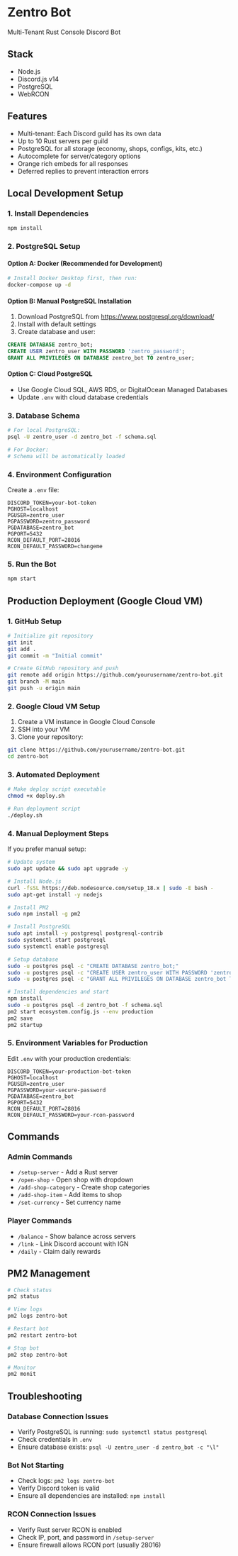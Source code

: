# Zentro Bot

Multi-Tenant Rust Console Discord Bot

## Stack
- Node.js
- Discord.js v14
- PostgreSQL
- WebRCON

## Features
- Multi-tenant: Each Discord guild has its own data
- Up to 10 Rust servers per guild
- PostgreSQL for all storage (economy, shops, configs, kits, etc.)
- Autocomplete for server/category options
- Orange rich embeds for all responses
- Deferred replies to prevent interaction errors

## Local Development Setup

### 1. Install Dependencies
```bash
npm install
```

### 2. PostgreSQL Setup

#### Option A: Docker (Recommended for Development)
```bash
# Install Docker Desktop first, then run:
docker-compose up -d
```

#### Option B: Manual PostgreSQL Installation
1. Download PostgreSQL from https://www.postgresql.org/download/
2. Install with default settings
3. Create database and user:
```sql
CREATE DATABASE zentro_bot;
CREATE USER zentro_user WITH PASSWORD 'zentro_password';
GRANT ALL PRIVILEGES ON DATABASE zentro_bot TO zentro_user;
```

#### Option C: Cloud PostgreSQL
- Use Google Cloud SQL, AWS RDS, or DigitalOcean Managed Databases
- Update `.env` with cloud database credentials

### 3. Database Schema
```bash
# For local PostgreSQL:
psql -U zentro_user -d zentro_bot -f schema.sql

# For Docker:
# Schema will be automatically loaded
```

### 4. Environment Configuration
Create a `.env` file:
```
DISCORD_TOKEN=your-bot-token
PGHOST=localhost
PGUSER=zentro_user
PGPASSWORD=zentro_password
PGDATABASE=zentro_bot
PGPORT=5432
RCON_DEFAULT_PORT=28016
RCON_DEFAULT_PASSWORD=changeme
```

### 5. Run the Bot
```bash
npm start
```

## Production Deployment (Google Cloud VM)

### 1. GitHub Setup
```bash
# Initialize git repository
git init
git add .
git commit -m "Initial commit"

# Create GitHub repository and push
git remote add origin https://github.com/yourusername/zentro-bot.git
git branch -M main
git push -u origin main
```

### 2. Google Cloud VM Setup
1. Create a VM instance in Google Cloud Console
2. SSH into your VM
3. Clone your repository:
```bash
git clone https://github.com/yourusername/zentro-bot.git
cd zentro-bot
```

### 3. Automated Deployment
```bash
# Make deploy script executable
chmod +x deploy.sh

# Run deployment script
./deploy.sh
```

### 4. Manual Deployment Steps
If you prefer manual setup:

```bash
# Update system
sudo apt update && sudo apt upgrade -y

# Install Node.js
curl -fsSL https://deb.nodesource.com/setup_18.x | sudo -E bash -
sudo apt-get install -y nodejs

# Install PM2
sudo npm install -g pm2

# Install PostgreSQL
sudo apt install -y postgresql postgresql-contrib
sudo systemctl start postgresql
sudo systemctl enable postgresql

# Setup database
sudo -u postgres psql -c "CREATE DATABASE zentro_bot;"
sudo -u postgres psql -c "CREATE USER zentro_user WITH PASSWORD 'zentro_password';"
sudo -u postgres psql -c "GRANT ALL PRIVILEGES ON DATABASE zentro_bot TO zentro_user;"

# Install dependencies and start
npm install
sudo -u postgres psql -d zentro_bot -f schema.sql
pm2 start ecosystem.config.js --env production
pm2 save
pm2 startup
```

### 5. Environment Variables for Production
Edit `.env` with your production credentials:
```
DISCORD_TOKEN=your-production-bot-token
PGHOST=localhost
PGUSER=zentro_user
PGPASSWORD=your-secure-password
PGDATABASE=zentro_bot
PGPORT=5432
RCON_DEFAULT_PORT=28016
RCON_DEFAULT_PASSWORD=your-rcon-password
```

## Commands

### Admin Commands
- `/setup-server` - Add a Rust server
- `/open-shop` - Open shop with dropdown
- `/add-shop-category` - Create shop categories
- `/add-shop-item` - Add items to shop
- `/set-currency` - Set currency name

### Player Commands
- `/balance` - Show balance across servers
- `/link` - Link Discord account with IGN
- `/daily` - Claim daily rewards

## PM2 Management
```bash
# Check status
pm2 status

# View logs
pm2 logs zentro-bot

# Restart bot
pm2 restart zentro-bot

# Stop bot
pm2 stop zentro-bot

# Monitor
pm2 monit
```

## Troubleshooting

### Database Connection Issues
- Verify PostgreSQL is running: `sudo systemctl status postgresql`
- Check credentials in `.env`
- Ensure database exists: `psql -U zentro_user -d zentro_bot -c "\l"`

### Bot Not Starting
- Check logs: `pm2 logs zentro-bot`
- Verify Discord token is valid
- Ensure all dependencies are installed: `npm install`

### RCON Connection Issues
- Verify Rust server RCON is enabled
- Check IP, port, and password in `/setup-server`
- Ensure firewall allows RCON port (usually 28016)
